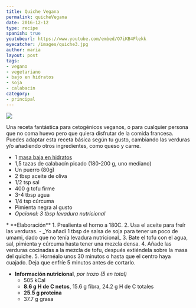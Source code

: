 ```yaml
---
title: Quiche Vegana
permalink: quicheVegana
date: 2016-12-12
type: recipe
spanish: true
youtubeurl: https://www.youtube.com/embed/O7iKB4Flekk
eyecatcher: /images/quiche3.jpg
author: maria
layout: post
tags: 
- vegano
- vegetariano
- bajo en hidratos
- soja
- calabacin
category:
- principal
---
```

<img src="https://farm1.staticflickr.com/313/31662446346_b9070c8fa2_o_d.jpg" />

Una receta fantástica para cetogénicos veganos, o para cualquier persona que no coma huevo pero que quiera disfrutar de la comida francesa. Puedes adaptar esta receta básica según tu gusto, cambiando las verduras y/o añadiendo otros ingredientes, como queso y carne.


<ul>
  <li>1 <a href="http://maria.recipes/masaKeto">masa baja en hidratos</a></li>
  <li>1,5 tazas de calabacín picado (180-200 g, uno mediano)</li>
  <li>Un puerro (80g)</li>
  <li>2 tbsp aceite de oliva</li>
  <li>1/2 tsp sal</li>
  <li>400 g tofu firme</li>
  <li>3-4 tbsp agua</li>
  <li>1/4 tsp cúrcuma</li>
  <li>Pimienta negra al gusto</li>
  <li><i>Opcional: 3 tbsp levadura nutricional</i></li>
</ul>
* **Elaboración**
  1. Prealienta el horno a 180C. 
  2. Usa el aceite para freír las verduras. 
    - _Yo añadí 1 tbsp de salsa de soja para tener un poco de umami, dado que no tenía levadura nutricional_
  3. Bate el tofu con el agua, sal, pimienta y cúrcuma hasta tener una mezcla densa.
  4. Añade las verduras cocinadas a la mezcla de tofu, después extiéndela sobre la masa del quiche. 
  5. Hornéalo unos 30 minutos o hasta que el centro haya cuajado. Deja que enfríe 5 minutos antes de cortarlo.

* **Información nutricional**, _por trozo (5 en total)_
  * 505 kCal
  * **8.6 g H de C netos**, 15.6 g fibra, 24.2 g H de C totales
  * **25.5 g proteina**
  * 37.7 g grasa

